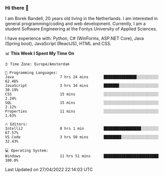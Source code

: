 ### Hi there 👋

I am Borek Bandell, 20 years old living in the Netherlands. I am interested in general programming/coding and web development. Currently, I am a student Software Engineering at the Fontys University of Applied Sciences.

I have experience with: Python, C# (WinForms, ASP.NET Core), Java (Spring boot), JavaScript (ReactJS), HTML and CSS.

<!--START_SECTION:waka-->
📊 **This Week I Spent My Time On** 

```text
⌚︎ Time Zone: Europe/Amsterdam

💬 Programming Languages: 
Java                     7 hrs 24 mins       ███████████████░░░░░░░░░░   62.46% 
JavaScript               3 hrs 34 mins       ███████░░░░░░░░░░░░░░░░░░   30.19% 
CSS                      15 mins             ░░░░░░░░░░░░░░░░░░░░░░░░░   2.24% 
SQL                      15 mins             ░░░░░░░░░░░░░░░░░░░░░░░░░   2.12% 
Properties               11 mins             ░░░░░░░░░░░░░░░░░░░░░░░░░   1.63%

🔥 Editors: 
IntelliJ                 8 hrs 1 min         █████████████████░░░░░░░░   67.57% 
VS Code                  3 hrs 50 mins       ████████░░░░░░░░░░░░░░░░░   32.43%

💻 Operating System: 
Windows                  11 hrs 51 mins      █████████████████████████   100.0%

```


 Last Updated on 27/04/2022 22:14:03 UTC
<!--END_SECTION:waka-->

<!--**tcBorek2002/tcBorek2002** is a ✨ _special_ ✨ repository because its `README.md` (this file) appears on your GitHub profile.

Here are some ideas to get you started:

- 🔭 I’m currently working on ...
- 🌱 I’m currently learning ...
- 👯 I’m looking to collaborate on ...
- 🤔 I’m looking for help with ...
- 💬 Ask me about ...
- 📫 How to reach me: ...
- 😄 Pronouns: ...
- ⚡ Fun fact: ...
-->
